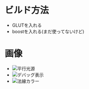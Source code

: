 # ビルド方法

- GLUTを入れる
- boostを入れる(まだ使ってないけど)

# 画像

- ![平行光源](https://raw.github.com/omochi/gluttest/master/etc/ss/directional-light.png)
- ![デバッグ表示](https://raw.github.com/omochi/gluttest/master/etc/ss/debug-wire-normal.png)
- ![法線カラー](https://raw.github.com/omochi/gluttest/master/etc/ss/normal-coloring.png)
